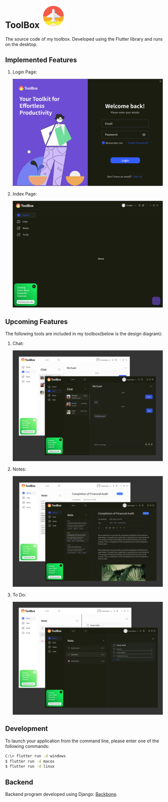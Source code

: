 # ToolBox <img src="/assets/images/toolbox.png" width="15%"></img>

The source code of my toolbox. Developed using the Flutter library and runs on the desktop.

## Implemented Features

1. Login Page:

    ![Login Page Dark](/assets/features/login_page_dark.png)

2. Index Page:

    ![Index Page Dark](/assets/features/index_page_dark.png)

## Upcoming Features

The following tools are included in my toolbox(below is the design diagram):

1. Chat:

    ![Chat](/assets/features/chat.png)

2. Notes:

    ![Notes](/assets/features/notes.png)

3. To Do:

    ![To Do](/assets/features/todo.png)

## Development

To launch your application from the command line, please enter one of the following commands:

```bash
C:\> flutter run -d windows
$ flutter run -d macos
$ flutter run -d linux
```

## Backend

Backend program developed using Django: [Backbone](https://github.com/chnxish/backbone).
